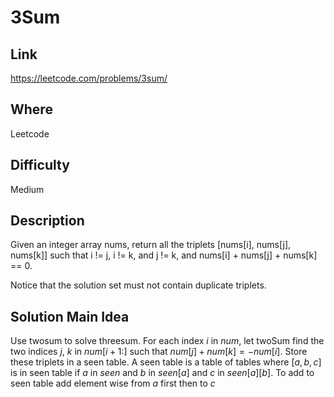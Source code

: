 # 3Sum

## Link

https://leetcode.com/problems/3sum/

## Where

Leetcode

## Difficulty

Medium

## Description

Given an integer array nums, return all the triplets [nums[i], nums[j], nums[k]] such that i != j, i != k, and j != k, and nums[i] + nums[j] + nums[k] == 0.

Notice that the solution set must not contain duplicate triplets.

## Solution Main Idea

Use twosum to solve threesum. For each index $i$ in $num$, let twoSum find the two indices $j$, $k$ in $num[i+1:]$ such that $num[j] + num[k] = -num[i]$. Store these
triplets in a seen table. A seen table is a table of tables where $[a,b,c]$ is in seen table if $a$ in $seen$ and $b$ in $seen[a]$ and $c$ in $seen[a][b]$. To add to seen table add element wise from $a$ first then to $c$
